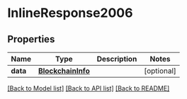 # InlineResponse2006

## Properties
Name | Type | Description | Notes
------------ | ------------- | ------------- | -------------
**data** | [**BlockchainInfo**](BlockchainInfo.md) |  | [optional] 

[[Back to Model list]](../README.md#documentation-for-models) [[Back to API list]](../README.md#documentation-for-api-endpoints) [[Back to README]](../README.md)

